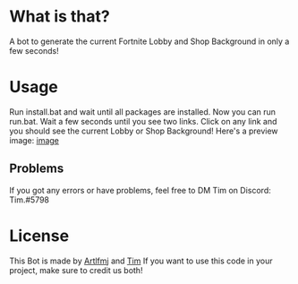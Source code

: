 # What is that?
A bot to generate the current Fortnite Lobby and Shop Background in only a few seconds!

# Usage
Run install.bat and wait until all packages are installed.
Now you can run run.bat. Wait a few seconds until you see two links. 
Click on any link and you should see the current Lobby or Shop Background!
Here's a preview image: 
[image](https://user-images.githubusercontent.com/86020466/172049202-bf9d8afe-c8f5-4b36-86b8-28c705f575e5.png)


## Problems 
If you got any errors or have problems, feel free to DM Tim on Discord:
Tim.#5798

# License
This Bot is made by [Artlfmj](https://github.com/Artlfmj) and [Tim](https://twitter.com/TimFNLeaks)
If you want to use this code in your project, make sure to credit us both!
